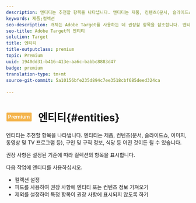 ```yaml
---
description: 엔티티는 추천할 항목을 나타냅니다. 엔티티는 제품, 컨텐츠(문서, 슬라이드쇼, 이미지, 동영상 및 TV 프로그램 등), 구인 및 구직 정보, 식당 등 어떤 것이든 될 수 있습니다.
keywords: 제품;컬렉션
seo-description: 개체는 Adobe Target를 사용하는 데 권장할 항목을 참조합니다. 엔티티는 제품, 컨텐츠(문서, 슬라이드쇼, 이미지, 동영상 및 TV 프로그램 등), 구인 및 구직 정보, 식당 등 어떤 것이든 될 수 있습니다.
seo-title: Adobe Target의 엔티티
solution: Target
title: 엔티티
title-outputclass: premium
topic: Premium
uuid: 1940dd31-b416-413e-aa6c-babbc8883d47
badge: premium
translation-type: tm+mt
source-git-commit: 5a10156bfe235d894c7ee3518cbf685deed324ca

---
```



# ![PREMIUM](/help/assets/premium.png) 엔티티{#entities}

엔티티는 추천할 항목을 나타냅니다. 엔티티는 제품, 컨텐츠(문서, 슬라이드쇼, 이미지, 동영상 및 TV 프로그램 등), 구인 및 구직 정보, 식당 등 어떤 것이든 될 수 있습니다.

권장 사항은 설정된 기준에 따라 컬렉션의 항목을 표시합니다.

다음 작업에 엔티티를 사용하십시오.

* 컬렉션 설정
* 피드를 사용하여 권장 사항에 엔티티 또는 컨텐츠 정보 가져오기
* 제외를 설정하여 특정 항목이 권장 사항에 표시되지 않도록 하기

